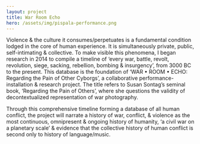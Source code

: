 ```yaml
---
layout: project
title: War Room Echo
hero: /assets/img/pispala-performance.png
---
```

Violence & the culture it consumes/perpetuates is a fundamental condition lodged in the core of human experience. It is simultaneously private, public, self-intimating & collective. To make visible this phenomena, I began research in 2014 to compile a timeline of ‘every war, battle, revolt, revolution, siege, sacking, rebellion, bombing & insurgency’, from 3000 BC to the present. This database is the foundation of ‘WAR • ROOM • ECHO: Regarding the Pain of Other Cyborgs’, a collaborative performance-installation & research project. The title refers to Susan Sontag’s seminal book, ‘Regarding the Pain of Others’, where she questions the validity of decontextualized representation of war photography.

Through this comprehensive timeline forming a database of all human conflict, the project will narrate a history of war, conflict, & violence as the most continuous, omnipresent & ongoing history of humanity, ‘a civil war on a planetary scale’ & evidence that the collective history of human conflict is second only to history of language/music.
